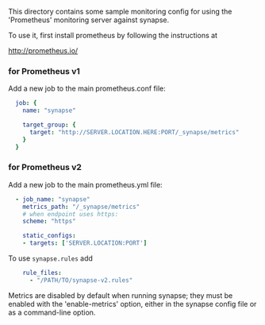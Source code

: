 This directory contains some sample monitoring config for using the
'Prometheus' monitoring server against synapse.

To use it, first install prometheus by following the instructions at

  http://prometheus.io/

### for Prometheus v1

Add a new job to the main prometheus.conf file:

```yaml
  job: {
    name: "synapse"

    target_group: {
      target: "http://SERVER.LOCATION.HERE:PORT/_synapse/metrics"
    }
  }
```

### for Prometheus v2
Add a new job to the main prometheus.yml file:

```yaml
  - job_name: "synapse"
    metrics_path: "/_synapse/metrics"
    # when endpoint uses https:
    scheme: "https"

    static_configs:
    - targets: ['SERVER.LOCATION:PORT']
```

To use `synapse.rules` add

```yaml
    rule_files:
      - "/PATH/TO/synapse-v2.rules"
```

Metrics are disabled by default when running synapse; they must be enabled
with the 'enable-metrics' option, either in the synapse config file or as a
command-line option.

